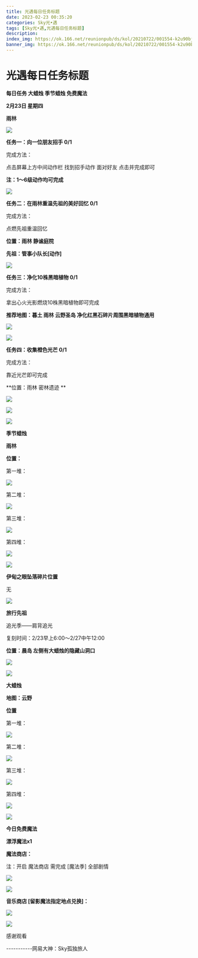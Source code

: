 ```yaml
---
title: 光遇每日任务标题
date: 2023-02-23 00:35:20
categories: Sky光•遇
tags: [Sky光•遇,光遇每日任务标题]
description: 
index_img: https://ok.166.net/reunionpub/ds/kol/20210722/001554-k2u90bj7ay.png?imageView&thumbnail=600x0&type=jpg
banner_img: https://ok.166.net/reunionpub/ds/kol/20210722/001554-k2u90bj7ay.png?imageView&thumbnail=600x0&type=jpg
---
```

# 光遇每日任务标题
**每日任务 大蜡烛 季节蜡烛 免费魔法**

 **2月23日 星期四**

 **雨林**

![](https://img.166.net/reunionpub/ds/kol/20230223/002124-lqrksznw2h.jpeg)

 **任务一：向一位朋友招手 0/1**

完成方法：

点击屏幕上方中间动作栏 找到招手动作 面对好友 点击并完成即可

 **注：1～6级动作均可完成**

![](https://img.166.net/reunionpub/ds/kol/20230223/001003-ao2scef3dk.jpeg)

 **任务二：在雨林重温先祖的美好回忆 0/1**

完成方法：

点燃先祖重温回忆

 **位置：雨林 静谧庭院**

 **先祖：管事小队长[动作]**

![](https://img.166.net/reunionpub/ds/kol/20230223/001142-9v32fyo6ig.jpeg)

 **任务三：净化10株黑暗植物 0/1**

完成方法：

拿出心火光影燃烧10株黑暗植物即可完成

 **推荐地图：暮土 雨林 云野圣岛   净化红黑石碎片周围黑暗植物通用**

![](https://img.166.net/reunionpub/ds/kol/20230223/001209-kuw9vzst5s.jpeg)

![](https://img.166.net/reunionpub/ds/kol/20230223/001220-7n9p4hmwf6.jpeg)

 **任务四：收集橙色光芒 0/1**

完成方法：

靠近光芒即可完成

 **位置：雨林 密林遗迹  **

![](https://img.166.net/reunionpub/ds/kol/20230223/001256-fqcu97asv2.jpeg)

![](https://img.166.net/reunionpub/ds/kol/20230223/001321-5rl3124jiq.jpeg)

![](https://img.166.net/reunionpub/ds/kol/20221018/100256-wzutnocka0.png)

 **季节蜡烛**

 **雨林**

 **位置：**

第一堆：

![](https://img.166.net/reunionpub/ds/kol/20230222/234229-251csd0qe8.jpeg)

第二堆：

![](https://img.166.net/reunionpub/ds/kol/20230222/234316-ajdrs0efmn.jpeg)

第三堆：

![](https://img.166.net/reunionpub/ds/kol/20230222/234325-t7qr29vku4.jpeg)

第四堆：

![](https://img.166.net/reunionpub/ds/kol/20230222/234334-y9igt3ekbv.jpeg)

![](https://img.166.net/reunionpub/ds/kol/20221130/005912-5mvshq9nf3.png)

 **伊甸之眼坠落碎片位置**

无

![](https://img.166.net/reunionpub/ds/kol/20221018/100256-wzutnocka0.png)

 **旅行先祖**

追光季——肩背追光

复刻时间：2/23早上6:00～2/27中午12:00

 **位置：晨岛   左侧有大蜡烛的隐藏山洞口**

![](https://img.166.net/reunionpub/ds/kol/20230223/000836-vk193hadoz.jpeg)

![](https://img.166.net/reunionpub/ds/kol/20221018/100256-wzutnocka0.png)

 **大蜡烛**

 **地图：云野**

 **位置**

第一堆：

![](https://img.166.net/reunionpub/ds/kol/20230222/234709-idpfzre649.jpg)

第二堆：

![](https://img.166.net/reunionpub/ds/kol/20230222/234720-szlju7091e.jpg)

第三堆：

![](https://img.166.net/reunionpub/ds/kol/20230222/234728-5m1nld0ft8.jpg)

第四堆：

![](https://img.166.net/reunionpub/ds/kol/20230222/234736-4f3nd0qbyz.jpg)

![](https://img.166.net/reunionpub/ds/kol/20221018/100256-wzutnocka0.png)

 **今日免费魔法**

 **漂浮魔法x1**

 **魔法商店：**

注：开启 魔法商店 需完成 [魔法季] 全部剧情

![](https://img.166.net/reunionpub/ds/kol/20221018/100559-oibznvdtus.png)

![](https://img.166.net/reunionpub/ds/kol/20230222/234601-9esj56nyl4.jpeg)

 **音乐商店 [留影魔法指定地点兑换]：**

![](https://img.166.net/reunionpub/ds/kol/20230220/001123-9q68urzl5g.jpeg)

 **![](https://img.166.net/reunionpub/ds/kol/20221018/100256-wzutnocka0.png)**

感谢观看

\-----------网易大神：Sky孤独旅人

